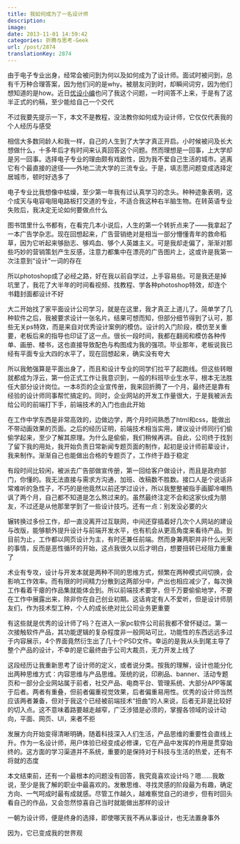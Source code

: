 ```yaml
---
title: 我如何成为了一名设计师
description: 
image: 
date: 2013-11-01 14:59:42
categories: 折腾与思考-Geek
url: /post/2874
translationKey: 2874
---
```


由于电子专业出身，经常会被问到为何以及如何成为了设计师。面试时被问到，总有千万种合理答案，因为他们问的是why。被朋友问到时，却瞬间词穷，因为他们想知道的是how。近日[优设小编](http://weibo.com/ccccsp)也问了我这个问题，一时间答不上来，于是有了这半正式的约稿，至少能给自己一个交代

不过我要先提示一下，本文不是教程，没法教你如何成为设计师，它仅仅代表我的个人经历与感受

相信大多数同龄人和我一样，自己的人生到了大学才真正开启。小时候被问及长大想做什么，十多年后才有时间来认真回答这个问题。然而理想是一回事，上大学却是另一回事。选择电子专业的理由颇有戏剧性，因为我不爱自己生活的城市。逃离它有个最直接的途径——外地二流大学的三流专业。于是，填志愿问题变成选择定居城市，顿时好选多了

电子专业比我想像中枯燥，至少第一年我有过认真学习的念头。种种迹象表明，这个成天与电容电阻电路板打交道的专业，不适合我这种右半脑生物。在转英语专业失败后，我决定无论如何要做点什么

图书馆里什么书都有，在看完几本小说后，人生的第一个转折点来了——我拿起了一本广告学杂志。现在回想起来，广告营销绝对是相当一部分懵懂青年的救命稻草，因为它听起来够励志、够鸡血、够个人英雄主义。可是我却走偏了，渐渐对那些巧妙的营销策划产生反感，注意力都集中在漂亮的广告图片上，这或许是我第一次注意到“设计”一词的存在

所以photoshop成了必经之路，好在我以前自学过，上手容易些。可是我还是掉坑里了，我花了大半年的时间看视频、找教程、学各种photoshop特效，却连个书籍封面都设计不好

大二开始找了家平面设计公司学习，就是在这里，我才真正上道儿了。简单学了几种软件之后，我被要求设计一张名片。结果可想而知，但部分细节得到了认可，那些无关ps特效，而是来自对优秀设计案例的模仿。设计的入门阶段，模仿至关重要，老板后来的指导也印证了这一点。很长一段时间，我都在翻阅和模仿各种传单、画册、楼书，这也直接导致配色与构图成为我的强项。毕业那年，老板说我已经有平面专业大四的水平了，现在回想起来，确实没有夸大

所以我勉强算是平面出身了，而且和设计专业的同学们拉平了起跑线。但这些转眼就都成为浮云，第一份正式工作让我意识到，一般的科班毕业生水平，根本无法胜任大部分设计岗位。一本8页的企业宣传册，我来回折腾了一个月，最终还是靠有经验的设计师同事帮忙搞定的。同时，企业网站的开发工作量很大，于是我被派去给公司的前端打下手，前端技术的入门也由此开始

在工作中学东西是非常高效的，边做边学，两个月时间熟悉了html和css，能做出不带动画效果的页面。之后的经历证明，前端技术相当实用，建议设计师同行们偷偷学起来，至少了解其原理。为什么是偷偷，我们稍候再讲。自此，公司终于找到了留下我的用处，我开始负责日常新闻专题页面的制作，起初是设计师前辈设计，我来制作。渐渐自己也能做出合格的专题页了，工作终于趋于稳定

有段时间比较闲，被派去广告部做宣传册，第一回给客户做设计，而且是政府部门，你懂的。我无法直接与需求方沟通，加班、改稿数不胜数。接口人是个说话非常难听的急性子，不巧的是他竟然以前还学过设计，所以我整整被指手画脚冷嘲热讽了两个月，自己都不知道是怎么熬过来的。虽然最终注定不会和这家伙成为朋友，不过还是从他那里学到了一些设计技巧。还有一点：别发没必要的火

辗转换过多份工作，却一直没离开过互联网，中间还穿插着好几次个人网站的建设与改版，能够额外提升设计与前端开发水平，也有机会从更高角度来看待产品。到目前为止，工作都以网页设计为主，有时还兼任前端。然而身兼两职并非什么光荣的事情，反而是恶性循环的开始，这点我很久以后才明白，想要扭转已经阻力重重了

术业有专攻，设计与开发本就是两种不同的思维方式，频繁在两种模式间切换，会影响工作效率。而有限的时间精力分散到这两部分中，产出也相应减少了，每次换工作看着干瘪的作品集就能体会到。所以前端技术要学，但千万要偷偷地学，不要在工作中展露出来，除非你在自己创业初期。这话肯定有人不爱听，但是设计师朋友们，作为技术型工种，个人的成长绝对比公司业务更重要

有这些就是优秀的设计师了吗？在进入一家pc软件公司前我都不曾怀疑过。第一次接触软件产品，其功能逻辑的复杂程度非一般网站可比，功能性的东西远远多过于内容展示，4个界面竟然衍生出了几十个PSD文件。幸运的是我从头到尾主导了整个产品的设计，不幸的是它最终由于公司大裁员，无力开发上线了

这段经历让我重新思考了设计师的定义，或者说分类。按我的理解，设计也能分化出两种思维方式：内容思维与产品思维。笼统的说，印刷品、banner、活动专题页和一部分企业网站属于前者，社交产品、电商平台、管理系统、大部分APP等属于后者。两者有重叠，但前者偏重视觉效果，后者偏重易用性。优秀的设计师当然应该两者兼备，但对于我这个已经被前端技术“扭曲”的人来说，后者无非是比较好的切入点。这不意味着路要越走越窄，广泛涉猎是必须的，掌握各领域的设计动向，平面、网页、UI，来者不拒

发展方向开始变得清晰明确，随着科技深入人们生活，产品思维的重要性会直线上升。作为一名设计师，用户体验已经变成必修课，它在产品中发挥的作用是贯穿始终的。这方面的学习渠道并不系统，重要的是保持对于科技与生活的热爱，还有不将就的态度

本文结束前，还有一个最根本的问题没有回答，我究竟喜欢设计吗？嗯……我敢说，至少是我了解的职业中最喜欢的。发散思维、寻找灵感的阶段最为有趣，确定方向、一气呵成时最有成就感。尽管工作越久，越难察觉自己的进步，但有时回头看自己的作品，又会忽然惊喜自己当时就能做出那样的设计

一朝为设计师，便是终身的选择，即使哪天我不再从事设计，也无法置身事外

因为，它已变成我的世界观